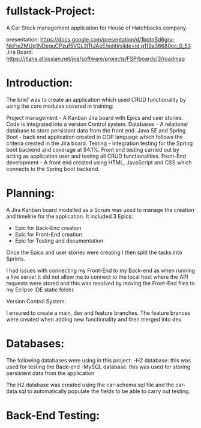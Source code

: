# fullstack-Project: 
A Car Stock management application for House of Hatchbacks company.

presentation: https://docs.google.com/presentation/d/1bptnSd6grv-NkFieZMUq1NDeguCPzuf5VGL3lTtJAeE/edit#slide=id.g119a36680ec_0_53
Jira Board: https://jtlana.atlassian.net/jira/software/projects/FSP/boards/3/roadmap

# Introduction:

The brief was to create an application which used CRUD functionality by using the core modules covered in training:

Project management - A Kanban Jira board with Epics and user stories. Code is integrated into a version Control system.
Databases - A relational database to store persistant data from the front end.
Java SE and Spring Boot - back end application created in OOP language which follows the criteria created in the Jira board.
Testing - Integration testing for the Spring boot backend and coverage at 94.1%. Front end testing carried out by acting as application user and testing all CRUD functionalities.
Front-End development - A front end created using HTML, JavaScript and CSS which connects to the Spring boot backend.


# Planning:

A Jira Kanban board modelled as a Scrum was used to manage the creation and timeline for the application. It included 3 Epics:
- Epic for Back-End creation
- Epic for Front-End creation
- Epic for Testing and documentation

Once the Epics and user stories were creating I then split the tasks into Sprints.

I had issues with connecting my Front-End to my Back-end as when running a live server it did not allow me to connect to the local host where the API requests were stored and this was resolved by moving the Front-End files to my Eclipse IDE static folder. 

Version Control System:

I ensured to create a main, dev and feature branches. The feature brances were created when adding new functionality and then merged into dev.

# Databases:
The following databases were using in this project:
-H2 database: this was used for testing the Back-end
-MySQL database: this was used for storing persistent data from the application

The H2 database was created using the car-schema.sql file and the car-data.sql to automatically populate the fields to be able to carry out testing.

# Back-End Testing:

